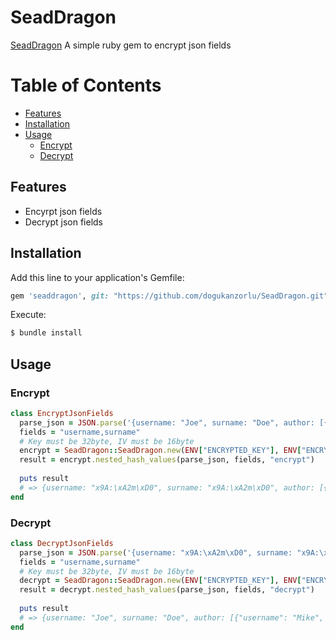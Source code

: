 # SeadDragon

[SeadDragon](https://github.com/dogukanzorlu/SeadDragon) A simple ruby gem to encrypt json fields

# Table of Contents

* [Features](#features)
* [Installation](#installation)
* [Usage](#usage)
  * [Encrypt](#encrypt)
  * [Decrypt](#decrypt)

## Features

* Encyrpt json fields
* Decrypt json fields

## Installation

Add this line to your application's Gemfile:

```ruby
gem 'seaddragon', git: "https://github.com/dogukanzorlu/SeadDragon.git", :branch => "main"
```

Execute:

```bash
$ bundle install
```

## Usage

### Encrypt
```ruby
class EncryptJsonFields
  parse_json = JSON.parse('{username: "Joe", surname: "Doe", author: [{"username": "Mike", "surname": "Dave"}]}') 
  fields = "username,surname"
  # Key must be 32byte, IV must be 16byte
  encrypt = SeadDragon::SeadDragon.new(ENV["ENCRYPTED_KEY"], ENV["ENCRYPTED_IV"])
  result = encrypt.nested_hash_values(parse_json, fields, "encrypt")
  
  puts result 
  # => {username: "x9A:\xA2m\xD0", surname: "x9A:\xA2m\xD0", author: [{"username": "x9A:\xA2m\xD0", "surname": "x9A:\xA2m\xD0"}]}
end
```

### Decrypt

```ruby
class DecryptJsonFields
  parse_json = JSON.parse('{username: "x9A:\xA2m\xD0", surname: "x9A:\xA2m\xD0", author: [{"username": "x9A:\xA2m\xD0", "surname": "x9A:\xA2m\xD0"}]}') 
  fields = "username,surname"
  # Key must be 32byte, IV must be 16byte
  decrypt = SeadDragon::SeadDragon.new(ENV["ENCRYPTED_KEY"], ENV["ENCRYPTED_IV"])
  result = decrypt.nested_hash_values(parse_json, fields, "decrypt")
  
  puts result
  # => {username: "Joe", surname: "Doe", author: [{"username": "Mike", "surname": "Dave"}]}
end
```

